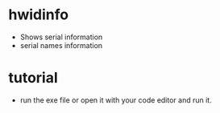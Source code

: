 # hwidinfo 

- Shows serial information
- serial names information

# tutorial
- run the exe file or open it with your code editor and run it.
